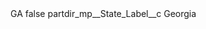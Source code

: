 <?xml version="1.0" encoding="UTF-8"?>
<CustomMetadata xmlns="http://soap.sforce.com/2006/04/metadata" xmlns:xsi="http://www.w3.org/2001/XMLSchema-instance" xmlns:xsd="http://www.w3.org/2001/XMLSchema">
    <label>GA</label>
    <protected>false</protected>
    <values>
        <field>partdir_mp__State_Label__c</field>
        <value xsi:type="xsd:string">Georgia</value>
    </values>
</CustomMetadata>
